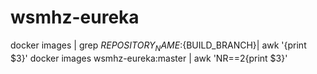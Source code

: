 # wsmhz-eureka

docker images | grep ${REPOSITORY_NAME}:${BUILD_BRANCH}| awk '{print $3}'
 docker images wsmhz-eureka:master | awk 'NR==2{print $3}'






